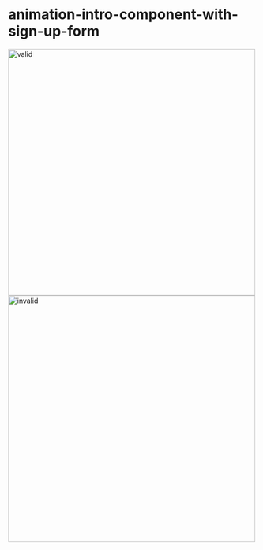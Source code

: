 # animation-intro-component-with-sign-up-form


<img width="500" alt="valid" src="https://user-images.githubusercontent.com/90634573/196468506-5b710b30-e1c7-461e-a85d-1a2e9154b768.png"> <img width="500" alt="invalid" src="https://user-images.githubusercontent.com/90634573/196708482-c3c0c77d-dc08-4b5c-a063-ac9afc456cfa.png">
